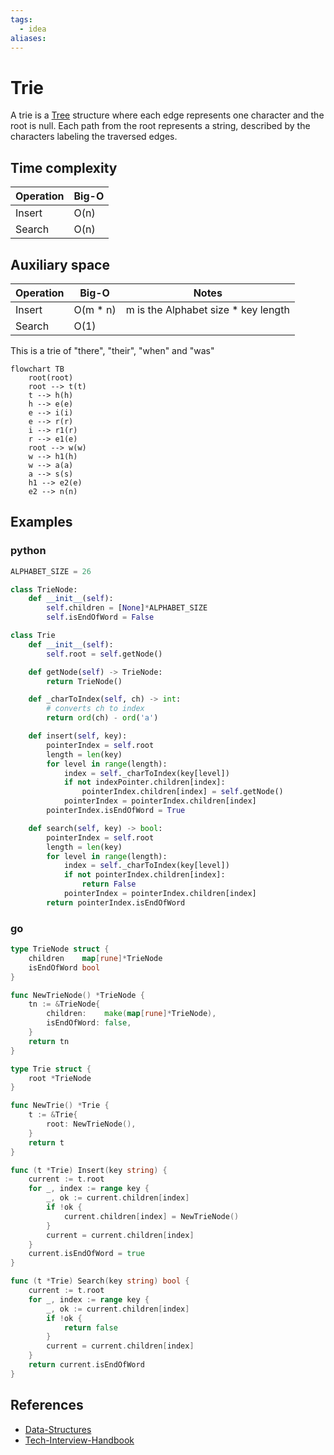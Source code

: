 ```yaml
---
tags:
  - idea
aliases:
---
```


# Trie

A trie is a [Tree](Tree.md) structure where each edge represents one character and the root is null. Each path from the root represents a string, described by the characters labeling the traversed edges.

## Time complexity

| Operation | Big-O |
| --------- | ----- |
| Insert    | O(n)  |
| Search    | O(n)  |

## Auxiliary space

| Operation | Big-O     | Notes                                |
| --------- | --------- | ------------------------------------ |
| Insert    | O(m \* n) | m is the Alphabet size \* key length |
| Search    | O(1)      |                                      |

This is a trie of "there", "their", "when" and "was"

```mermaid
flowchart TB
	root(root)
	root --> t(t)
	t --> h(h)
	h --> e(e)
	e --> i(i)
	e --> r(r)
	i --> r1(r)
	r --> e1(e)
	root --> w(w)
	w --> h1(h)
	w --> a(a)
	a --> s(s)
	h1 --> e2(e)
	e2 --> n(n)
```

## Examples

### python

```python
ALPHABET_SIZE = 26

class TrieNode:
	def __init__(self):
		self.children = [None]*ALPHABET_SIZE
		self.isEndOfWord = False

class Trie
	def __init__(self):
		self.root = self.getNode()

	def getNode(self) -> TrieNode:
		return TrieNode()

	def _charToIndex(self, ch) -> int:
		# converts ch to index
		return ord(ch) - ord('a')

	def insert(self, key):
		pointerIndex = self.root
		length = len(key)
		for level in range(length):
			index = self._charToIndex(key[level])
			if not indexPointer.children[index]:
				pointerIndex.children[index] = self.getNode()
			pointerIndex = pointerIndex.children[index]
		pointerIndex.isEndOfWord = True

	def search(self, key) -> bool:
		pointerIndex = self.root
		length = len(key)
		for level in range(length):
			index = self._charToIndex(key[level])
			if not pointerIndex.children[index]:
				return False
			pointerIndex = pointerIndex.children[index]
		return pointerIndex.isEndOfWord
```

### go

```go
type TrieNode struct {
	children    map[rune]*TrieNode
	isEndOfWord bool
}

func NewTrieNode() *TrieNode {
	tn := &TrieNode{
		children:    make(map[rune]*TrieNode),
		isEndOfWord: false,
	}
	return tn
}

type Trie struct {
	root *TrieNode
}

func NewTrie() *Trie {
	t := &Trie{
		root: NewTrieNode(),
	}
	return t
}

func (t *Trie) Insert(key string) {
	current := t.root
	for _, index := range key {
		_, ok := current.children[index]
		if !ok {
			current.children[index] = NewTrieNode()
		}
		current = current.children[index]
	}
	current.isEndOfWord = true
}

func (t *Trie) Search(key string) bool {
	current := t.root
	for _, index := range key {
		_, ok := current.children[index]
		if !ok {
			return false
		}
		current = current.children[index]
	}
	return current.isEndOfWord
}
```

## References

- [Data-Structures](Data-Structures.md)
- [Tech-Interview-Handbook](Tech-Interview-Handbook.md)
